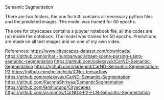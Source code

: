 Semantic Segmentation

There are two folders, the one for kitti contains all necessary python files and the predicted images. The model was trained for 60 epochs.

The one for cityscapes contains a jupyter notebook file, all the codes are run inside the notebook. The model was trained for 50 epochs. Predictions are made on all test images and on one of my own video.

References:
https://www.cityscapes-dataset.com/downloads/
https://github.com/srihari-humbarwadi/street-scene-parsing-using-semantic-segmentation
https://github.com/ooleksyuk/CarND-Semantic-Segmentation
https://github.com/darienmt/CarND-Semantic-Segmentation-P2
https://github.com/hellochick/ICNet-tensorflow
https://github.com/ooleksyuk/CarND-Semantic-Segmentation
https://github.com/RachnaShriwas/SemanticSegmentation
https://github.com/lamhiutung/Cityscapes
https://github.com/asimonov/CarND3-P2-FCN-Semantic-Segmentation 
